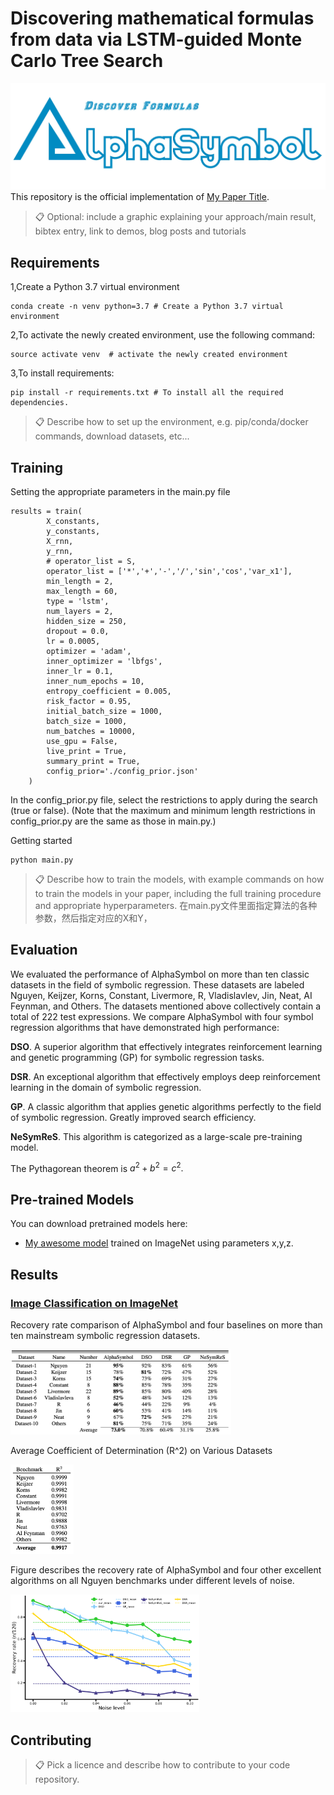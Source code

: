 
# Discovering mathematical formulas from data via LSTM-guided Monte Carlo Tree Search
![Sample results plot](AlphaSymbol8.png)
This repository is the official implementation of [My Paper Title](https://arxiv.org/abs/2030.12345). 

>📋  Optional: include a graphic explaining your approach/main result, bibtex entry, link to demos, blog posts and tutorials

## Requirements

1,Create a Python 3.7 virtual environment
```setup
conda create -n venv python=3.7 # Create a Python 3.7 virtual environment
```
2,To activate the newly created environment, use the following command:
```setup
source activate venv  # activate the newly created environment
```
3,To install requirements:
```setup
pip install -r requirements.txt # To install all the required dependencies. 
```

>📋  Describe how to set up the environment, e.g. pip/conda/docker commands, download datasets, etc...

## Training

Setting the appropriate parameters in the main.py file
```train
results = train(
        X_constants,
        y_constants,
        X_rnn,
        y_rnn,
        # operator_list = S,
        operator_list = ['*','+','-','/','sin','cos','var_x1'],
        min_length = 2,
        max_length = 60,
        type = 'lstm',
        num_layers = 2,
        hidden_size = 250,
        dropout = 0.0,
        lr = 0.0005,
        optimizer = 'adam',
        inner_optimizer = 'lbfgs',
        inner_lr = 0.1,
        inner_num_epochs = 10,
        entropy_coefficient = 0.005,
        risk_factor = 0.95,
        initial_batch_size = 1000,
        batch_size = 1000,
        num_batches = 10000,
        use_gpu = False,
        live_print = True,
        summary_print = True,
        config_prior='./config_prior.json'
    )
```
In the config_prior.py file, select the restrictions to apply during the search (true or false).
(Note that the maximum and minimum length restrictions in config_prior.py are the same as those in main.py.)

Getting started
```train
python main.py 
```

>📋  Describe how to train the models, with example commands on how to train the models in your paper, including the full training procedure and appropriate hyperparameters. 
> 在main.py文件里面指定算法的各种参数，然后指定对应的X和Y，
## Evaluation

  We evaluated the performance of AlphaSymbol on more than ten classic datasets in the field of symbolic regression. These datasets are labeled Nguyen, Keijzer, Korns, Constant, Livermore, R, Vladislavlev, Jin, Neat, AI Feynman, and Others. The datasets mentioned above collectively contain a total of 222 test expressions.
We compare AlphaSymbol with four symbol regression algorithms that have demonstrated high performance:

**DSO**. A superior algorithm that effectively integrates reinforcement learning and genetic programming (GP) for symbolic regression tasks. 

**DSR**. An exceptional algorithm that effectively employs deep reinforcement learning in the domain of symbolic regression.

**GP**. A classic algorithm that applies genetic algorithms perfectly to the field of symbolic regression. Greatly improved search efficiency.

**NeSymReS**. This algorithm is categorized as a large-scale pre-training model.

The Pythagorean theorem is $a^2 + b^2 = c^2.$

[//]: # (```eval)

[//]: # (python eval.py --model-file mymodel.pth --benchmark imagenet)

[//]: # (```)
## Pre-trained Models

You can download pretrained models here:

- [My awesome model](https://drive.google.com/mymodel.pth) trained on ImageNet using parameters x,y,z. 

## Results
### [Image Classification on ImageNet](https://paperswithcode.com/sota/image-classification-on-imagenet)

[//]: # (| Model name         | Top 1 Accuracy  | Top 5 Accuracy |)

[//]: # (| ------------------ |---------------- | -------------- |)

[//]: # (| My awesome model   |     85%         |      95%       |)

Recovery rate comparison of AlphaSymbol and four baselines on more than ten mainstream symbolic regression datasets.

<img src="table1.png" alt="Image" width="70%" height="60%">


Average Coefficient of Determination (R^2) on Various Datasets

<img src="r2.png" alt="Image" width="20%" height="20%">


Figure describes the recovery rate of AlphaSymbol and four other excellent algorithms on all Nguyen benchmarks under different levels of noise.

[//]: # (![Sample results plot]&#40;noise.png&#41;)
<img src="noise.png" alt="Image" width="60%" height="60%">


## Contributing

>📋  Pick a licence and describe how to contribute to your code repository. 